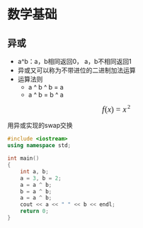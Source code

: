 数学基础
===

异或
---

- a^b：a，b相同返回0， a，b不相同返回1
- 异或又可以称为不带进位的二进制加法运算
- 运算法则
    - a ^ b ^ b = a
    - a ^ b = b ^ a

<div class="md-section-divider"></div>

<p><span class="MathJax_Preview"></span><div style="text-align: center;" aria-readonly="true" role="textbox" class="MathJax_Display"><span style="" id="MathJax-Element-1-Frame" class="MathJax"><nobr><span style="width: 5.453em; display: inline-block;" id="MathJax-Span-1" class="math"><span style="display: inline-block; position: relative; width: 4.183em; height: 0px; font-size: 130%;"><span style="position: absolute; clip: rect(1.664em, 1000em, 3.087em, -0.378em); top: -2.692em; left: 0em;"><span id="MathJax-Span-2" class="mrow"><span style="font-family: MathJax_Math; font-style: italic;" id="MathJax-Span-3" class="mi">f<span style="display: inline-block; overflow: hidden; height: 1px; width: 0.06em;"></span></span><span style="font-family: MathJax_Main;" id="MathJax-Span-4" class="mo">(</span><span style="font-family: MathJax_Math; font-style: italic;" id="MathJax-Span-5" class="mi">x</span><span style="font-family: MathJax_Main;" id="MathJax-Span-6" class="mo">)</span><span style="font-family: MathJax_Main; padding-left: 0.278em;" id="MathJax-Span-7" class="mo">=</span><span style="padding-left: 0.278em;" id="MathJax-Span-8" class="msubsup"><span style="display: inline-block; position: relative; width: 0.988em; height: 0px;"><span style="position: absolute; clip: rect(1.866em, 1000em, 2.607em, -0.398em); top: -2.452em; left: 0em;"><span style="font-family: MathJax_Math; font-style: italic;" id="MathJax-Span-9" class="mi">x</span><span style="display: inline-block; width: 0px; height: 2.452em;"></span></span><span style="position: absolute; top: -2.721em; left: 0.577em;"><span style="font-size: 70.7%; font-family: MathJax_Main;" id="MathJax-Span-10" class="mn">2</span><span style="display: inline-block; width: 0px; height: 2.308em;"></span></span></span></span></span><span style="display: inline-block; width: 0px; height: 2.692em;"></span></span></span><span style="border-left: 0em solid; display: inline-block; overflow: hidden; width: 0px; height: 1.599em; vertical-align: -0.388em;"></span></span></nobr></span></div><script id="MathJax-Element-1" type="math/tex; mode=display">f(x) = x^2</script></p>


用异或实现的swap交换
```cc
#include <iostream>
using namespace std;

int main()
{
    int a, b;
    a = 3, b = 2;
    a = a ^ b;
    b = a ^ b;
    a = a ^ b;
    cout << a << " " << b << endl;
    return 0;
}
```

